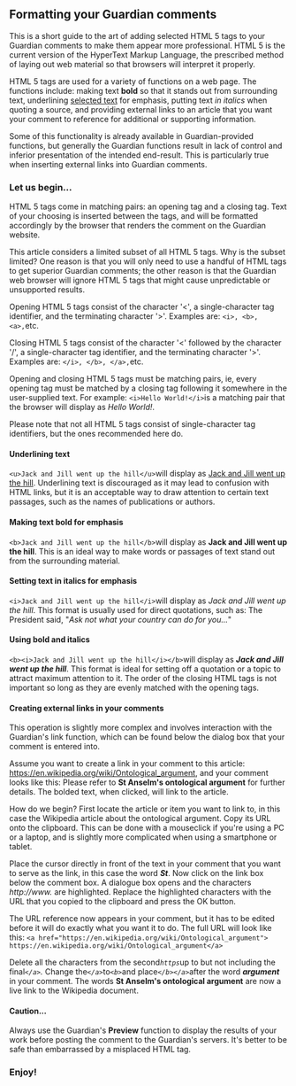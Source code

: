 ## Formatting your Guardian comments
This is a short guide to the art of adding selected HTML 5 tags to your Guardian comments to make them appear more professional. HTML 5 is the current version of the HyperText Markup Language, the prescribed method of laying out web material so that browsers will interpret it properly.

HTML 5 tags are used for a variety of functions on a web page. The functions include: making text **bold** so that it stands out from surrounding text, underlining <ins>selected text</ins> for emphasis, putting text *in italics* when quoting a source, and providing external links to an article that you want your comment to reference for additional or supporting information.

Some of this functionality is already available in Guardian-provided functions, but generally the Guardian functions result in lack of control and inferior presentation of the intended end-result. This is particularly true when inserting external links into Guardian comments.

### Let us begin...

HTML 5 tags come in matching pairs: an opening tag and a closing tag. Text of your choosing is inserted between the tags, and will be formatted accordingly by the browser that renders the comment on the Guardian website.  

This article considers a limited subset of all HTML 5 tags. Why is the subset limited? One reason is that you will only need to use a handful of HTML tags to get superior Guardian comments; the other reason is that the Guardian web browser will ignore HTML 5 tags that might cause unpredictable or unsupported results.

Opening HTML 5 tags consist of the character '<', a single-character tag identifier, and the terminating character '>'. Examples are: `<i>, <b>, <a>,`etc. 
  
Closing HTML 5 tags consist of the character '<' followed by the character '/', a single-character tag identifier, and the terminating character '>'. Examples are: `</i>, </b>, </a>,`etc. 

Opening and closing HTML 5 tags must be matching pairs, ie, every opening tag must be matched by a closing tag following it somewhere in the user-supplied text. For example: `<i>Hello World!</i>`is a matching pair that the browser will display as <i>Hello World!</i>.

Please note that not all HTML 5 tags consist of single-character tag identifiers, but the ones recommended here do. 

#### Underlining text
`<u>Jack and Jill went up the hill</u>`will display as <ins>Jack and Jill went up the hill</ins>. Underlining text is discouraged as it may lead to confusion with HTML links, but it is an acceptable way to draw attention to certain text passages, such as the names of publications or authors.

#### Making text bold for emphasis
`<b>Jack and Jill went up the hill</b>`will display as <b>Jack and Jill went up the hill</b>. This is an ideal way to make words or passages of text stand out from the surrounding material.

#### Setting text in italics for emphasis
`<i>Jack and Jill went up the hill</i>`will display as <i>Jack and Jill went up the hill</i>. This format is usually used for direct quotations, such as: The President said, "<i>Ask not what your country can do for you...</i>"

#### Using bold and italics
`<b><i>Jack and Jill went up the hill</i></b>`will display as <b><i>Jack and Jill went up the hill</b></i>. This format is ideal for setting off a quotation or a topic to attract maximum attention to it. The order of the closing HTML tags is not important so long as they are evenly matched with the opening tags.

#### Creating external links in your comments
This operation is slightly more complex and involves interaction with the Guardian's link function, which can be found below the dialog box that your comment is entered into.

Assume you want to create a link in your comment to this article: https://en.wikipedia.org/wiki/Ontological_argument, and your comment looks like this: Please refer to <b>St Anselm's ontological argument</b> for further details. The bolded text, when clicked, will link to the article.

How do we begin? First locate the article or item you want to link to, in this case the Wikipedia article about the ontological argument. Copy its URL onto the clipboard. This can be done with a mouseclick if you're using a PC or a laptop, and is slightly more complicated when using a smartphone or tablet.

Place the cursor directly in front of the text in your comment that you want to serve as the link, in this case the word <i><b>St</b></i>. Now click on the link box below the comment box. A dialogue box opens and the characters <i>http://www.</i> are highlighted. Replace the highlighted characters with the URL that you copied to the clipboard and press the OK button.

The URL reference now appears in your comment, but it has to be edited before it will do exactly what you want it to do. The full URL will look like this: `<a href="https://en.wikipedia.org/wiki/Ontological_argument"> https://en.wikipedia.org/wiki/Ontological_argument</a>` 

Delete all the characters from the second<i>`https`</i>up to but not including the final<i>`</a>`.</i> Change the<i>`</a>`</i>to<i>`<b>`</i>and place<i>`</b></a>`</i>after the word <i><b>argument</b></i> in your comment. The words <b>St Anselm's ontological argument</b> are now a live link to the Wikipedia document. 

#### Caution...
Always use the Guardian's <b>Preview</b> function to display the results of your work before posting the comment to the Guardian's servers. It's better to be safe than embarrassed by a misplaced HTML tag.
### Enjoy!
